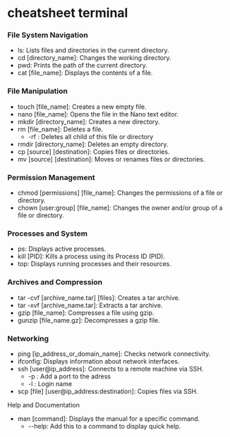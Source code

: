 # cheatsheet terminal

### File System Navigation  
- ls: Lists files and directories in the current directory.
- cd [directory_name]: Changes the working directory.
- pwd: Prints the path of the current directory.
- cat [file_name]: Displays the contents of a file.

### File Manipulation

- touch [file_name]: Creates a new empty file.
- nano [file_name]: Opens the file in the Nano text editor.
- mkdir [directory_name]: Creates a new directory.
- rm [file_name]: Deletes a file.
    - -rf : Deletes all child of this file or directory
- rmdir [directory_name]: Deletes an empty directory.
- cp [source] [destination]: Copies files or directories.
- mv [source] [destination]: Moves or renames files or directories.

### Permission Management

- chmod [permissions] [file_name]: Changes the permissions of a file or directory.
- chown [user:group] [file_name]: Changes the owner and/or group of a  file or directory.

### Processes and System

- ps: Displays active processes.
- kill [PID]: Kills a process using its Process ID (PID).
- top: Displays running processes and their resources.

### Archives and Compression

- tar -cvf [archive_name.tar] [files]: Creates a tar archive.
- tar -xvf [archive_name.tar]: Extracts a tar archive.
- gzip [file_name]: Compresses a file using gzip.
- gunzip [file_name.gz]: Decompresses a gzip file.

### Networking

- ping [ip_address_or_domain_name]: Checks network connectivity.
- ifconfig: Displays information about network interfaces.
- ssh [user@ip_address]: Connects to a remote machine via SSH.
    - -p : Add a port to the adress
	- -l : Login name
- scp [file] [user@ip_address:destination]: Copies files via SSH.

Help and Documentation

- man [command]: Displays the manual for a specific command.
    - --help: Add this to a command to display quick help.